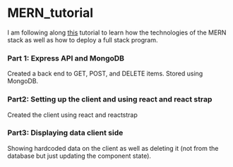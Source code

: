 # MERN_tutorial

I am following along [this](https://www.youtube.com/watch?v=PBTYxXADG_k&list=PLillGF-RfqbbiTGgA77tGO426V3hRF9iE&index=2&ab_channel=TraversyMedia) tutorial to learn how the technologies of the MERN stack as well as how to deploy a full stack program.


### Part 1: Express API and MongoDB
Created a back end to GET, POST, and DELETE items. Stored using MongoDB.

### Part2: Setting up the client and using react and react strap
Created the client using react and reactstrap

### Part3: Displaying data client side
Showing hardcoded data on the client as well as deleting it (not from the database but just updating the component state).

